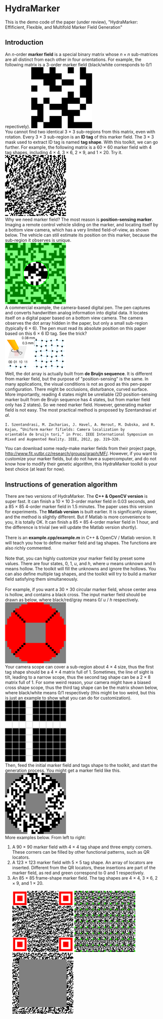 # **HydraMarker**

This is the demo code of the paper (under review), "HydraMarker: Effificient, Flexible, and Multifold Marker Field Generation"
## Introduction
An $n$-order **marker field** is a special binary matrix whose $n\times n$ sub-matrices are all distinct from each other in four orientations. For example, the following matrix is a 3-order marker field (black/white corresponds to 0/1 repectively).
<img src=https://github.com/Lilin2015/Author---HydraMarker/blob/main/README_md_files/field.jpeg width=200><br />
You cannot find two identical 3 $\times$ 3 sub-regions from this matrix, even with rotation. Every 3 $\times$ 3 sub-region is an **ID tag** of this marker field. The 3 $\times$ 3 mask used to extract ID tag is named **tag shape**.
With this toolkit, we can go further. For example, the following matrix is a 60 $\times$ 60 marker field with 4 tag shapes, including 4 $\times$ 4, 3 $\times$ 6, 2 $\times$ 9, and 1 $\times$ 20. Try it.<br />
<img src=https://github.com/Lilin2015/Author---HydraMarker/blob/main/README_md_files/field2.png width=200><br />
Why we need marker field? The most reason is **position-sensing marker**. Imaging a remote control vehicle sliding on the marker, and locating itself by a bottom view camera, which has a very limited field-of-view, as shown below. The vehicle can still estimate its position on this marker, because the sub-region it observes is unique.<br />
<img src=https://github.com/Lilin2015/Author---HydraMarker/blob/main/README_md_files/ps_marker.png width=200><br />
A commercial example, the camera-based digital pen. The pen captures and converts handwritten analog information into digital data. It locates itself on a digital paper based on a bottom view camera. The camera observes the dot array hidden in the paper, but only a small sub-region (typically 6 $\times$ 6). The pen must read its absolute position on this paper based on this 6 $\times$ 6 ID tag. See the trick?
<br />
<img src=https://github.com/Lilin2015/Author---HydraMarker/blob/main/README_md_files/digital_pen.png width=200><br />
Well, the dot array is actually built from **de Bruijn sequence**. It is different from marker field, but the purpose of "position-sensing" is the same. In many applications, the visual conditions is not as good as this pen-paper configuration. There might be occlusions, disturbance, curved surface. More importantly, reading 4 states might be unreliable (2D position-sensing marker built from de Bruijn sequence has 4 states, but from marker field only has 2 states). So we need marker field.
However, generating marker field is not easy. The most practical method is proposed by Szentandrasi *et al*.

    I. Szentandrasi, M. Zacharias, J. Havel, A. Herout, M. Dubska, and R. Kajan, “Uniform marker fifields: Camera localization by
    orientable de bruijn tori,” in Proc. IEEE International Symposium on Mixed and Augmented Reality. IEEE, 2012, pp. 319–320.
 You can download some ready-make marker fields from their project page, http://www.fit.vutbr.cz/research/groups/graph/MF/.
 However, if you want to customize your marker fields, but do not have a supercomputer, and do not know how to modify their genetic algorithm, this HydraMarker toolkit is your best choice (at least for now).

## Instructions of generation algorithm
There are two versions of HydraMarker.
The **C++ & OpenCV version** is super fast. It can finish a 10 $\times$ 10 3-order marker field in 0.03 seconds, and a 85 $\times$ 85 4-order marker field in 1.5 minutes. The paper uses this version for experiments.
The **Matlab version** is built earlier. It is significantly slower, and the method is slightly different. But if Matlab is more convenience to you, it is totally OK. It can finish a 85 $\times$ 85 4-order marker field in 1 hour, and the difference is trivial (we will update the Matlab version shortly).<br /><br />
There is an **example.cpp/example.m** in C++ & OpenCV / Matlab version. It will teach you how to define marker field and tag shapes. The functions are also richly commented.
<br /><br />
Note that, you can highly customize your marker field by preset some values. There are four states, 0, 1, $u$, and $h$,
where $u$ means unknown and $h$ means hollow. The toolkit will fill the unknowns and ignore the hollows. You can also define multiple tag shapes, and the toolkit will try to build a marker field satisfying them simultaneously.
<br /><br />
For example, if you want a 30 $\times$ 30 circular marker field, whose center area is hollow, and contains a black cross. The input marker field should be drawn as below, where black/red/gray means 0/ $u$ / $h$ respectively.
 <img src=https://github.com/Lilin2015/Author---HydraMarker/blob/main/README_md_files/init.png width=200><br />
 Your camera scope can cover a sub-region about 4 $\times$ 4 size, thus the first tag shape should be a 4 $\times$ 4 matrix full of 1. Sometimes, the line of sight is tilt, leading to a narrow scope, thus the second tag shape can be a 2 $\times$ 8 matrix full of 1. For some weird reason, your camera might have a biased cross shape scope, thus the third tag shape can be the matrix shown below, where black/white means 0/1 respectively (this might be too weird, but this is just an example to show what you can do for customization).
 <br />
 <img src=https://github.com/Lilin2015/Author---HydraMarker/blob/main/README_md_files/shape3.png width=200><br />
 Then, feed the initial marker field and tags shape to the toolkit, and start the generation process. You might get a marker field like this.
<br /> <img src=https://github.com/Lilin2015/Author---HydraMarker/blob/main/README_md_files/suppose.png width=200>
<br />
More examples below. From left to right:
1. A 90 × 90 marker field with 4 × 4 tag shape and three
empty corners. These corners can be filled by other functional patterns, such as QR locators.
2. A 123 × 123 marker field with 5 × 5 tag shape. An array
of locators are inserted. Different from the QR locators,
these insertions are part of the marker field, as red and
green correspond to 0 and 1 respectively.
3. An 85 × 85 frame-shape marker field. The tag shapes
are 4 × 4, 3 × 6, 2 × 9, and 1 × 20.
<br /> <br />
<img src=https://github.com/Lilin2015/Author---HydraMarker/blob/main/README_md_files/Ad3.png width=200> <img src=https://github.com/Lilin2015/Author---HydraMarker/blob/main/README_md_files/Ad4.png width=200> <img src=https://github.com/Lilin2015/Author---HydraMarker/blob/main/README_md_files/Ad6.png width=200>

 
